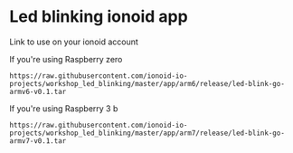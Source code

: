 # Led blinking ionoid app

Link to use on your ionoid account

If you're using Raspberry zero
```
https://raw.githubusercontent.com/ionoid-io-projects/workshop_led_blinking/master/app/arm6/release/led-blink-go-armv6-v0.1.tar
```

If you're using Raspberry 3 b
```
https://raw.githubusercontent.com/ionoid-io-projects/workshop_led_blinking/master/app/arm7/release/led-blink-go-armv7-v0.1.tar
```